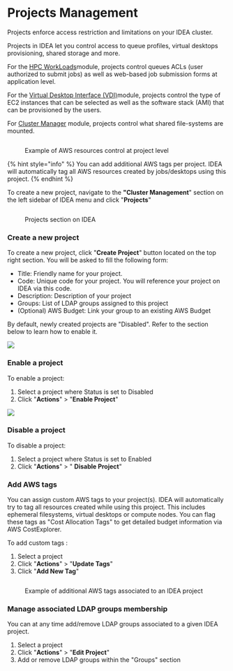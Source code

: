 # Projects Management

Projects enforce access restriction and limitations on your IDEA cluster.

Projects in IDEA let you control access to queue profiles, virtual desktops provisioning, shared storage and more.

For the [HPC WorkLoads](https://app.gitbook.com/o/ewXgnQpSEObr0Vh0WSOj/s/LGamNPuOYtjAP3GFfRJO/ "mention")module, projects control queues ACLs (user authorized to submit jobs) as well as web-based job submission forms at application level.

For the [Virtual Desktop Interface (VDI)](https://app.gitbook.com/o/ewXgnQpSEObr0Vh0WSOj/s/QthiamUzKn8KJLl0hYBf/ "mention")module, projects control the type of EC2 instances that can be selected as well as the software stack (AMI) that can be provisioned by the users.

For [Cluster Manager](https://app.gitbook.com/o/ewXgnQpSEObr0Vh0WSOj/s/GtBrWw9T1qCJK2QCOTW2/ "mention") module, projects control what shared file-systems are mounted.

<figure><img src=".gitbook/assets/idea-group%20(3).png" alt=""><figcaption><p>Example of AWS resources control at project level</p></figcaption></figure>

{% hint style="info" %}
You can add additional AWS tags per project. IDEA will automatically tag all AWS resources created by jobs/desktops using this project.
{% endhint %}

To create a new project, navigate to the **"Cluster Management**" section on the left sidebar of IDEA menu and click "**Projects**"

<figure><img src=".gitbook/assets/Screen%20Shot%202022-10-23%20at%209.27.37%20AM.png" alt=""><figcaption><p>Projects section on IDEA</p></figcaption></figure>

### Create a new project

To create a new project, click "**Create Project**" button located on the top right section. You will be asked to fill the following form:

* Title: Friendly name for your project.
* Code: Unique code for your project. You will reference your project on IDEA via this code.
* Description: Description of your project
* Groups: List of LDAP groups assigned to this project
* (Optional) AWS Budget: Link your group to an existing AWS Budget

By default, newly created projects are "Disabled". Refer to the section below to learn how to enable it.

![](.gitbook/assets/Screen%20Shot%202022-10-23%20at%209.31.19%20AM.png)

### Enable a project

To enable a project:

1. Select a project where Status is set to Disabled
2. Click "**Actions**" > "**Enable Project**"

![](.gitbook/assets/Screen%20Shot%202022-10-23%20at%209.36.50%20AM.png)

### Disable a project

To disable a project:

1. Select a project where Status is set to Enabled
2. Click "**Actions**" > " **Disable Project**"

### Add AWS tags

You can assign custom AWS tags to your project(s). IDEA will automatically try to tag all resources created while using this project. This includes ephemeral filesystems, virtual desktops or compute nodes. You can flag these tags as "Cost Allocation Tags" to get detailed budget information via AWS CostExplorer.

To add custom tags :

1. Select a project
2. Click "**Actions**" > "**Update Tags**"
3. Click "**Add New Tag**"

<figure><img src=".gitbook/assets/Screen%20Shot%202022-10-23%20at%209.41.35%20AM.png" alt=""><figcaption><p>Example of additional AWS tags associated to an IDEA project</p></figcaption></figure>

### Manage associated LDAP groups membership

You can at any time add/remove LDAP groups associated to a given IDEA project.

1. Select a project
2. Click "**Actions**" > "**Edit Project**"
3. Add or remove LDAP groups within the "Groups" section
